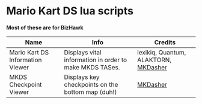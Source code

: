 # Mario Kart DS lua scripts
**Most of these are for BizHawk**

| Name | Info | Credits |
|------|------|---------|
|Mario Kart DS Information Viewer|Displays vital information in order to make MKDS TASes.|lexikiq, Quantum, ALAKTORN, [MKDasher](https://github.com/mkdasher/)|
|MKDS Checkpoint Viewer|Displays key checkpoints on the bottom map (duh!)|[MKDasher](https://github.com/mkdasher/)|
